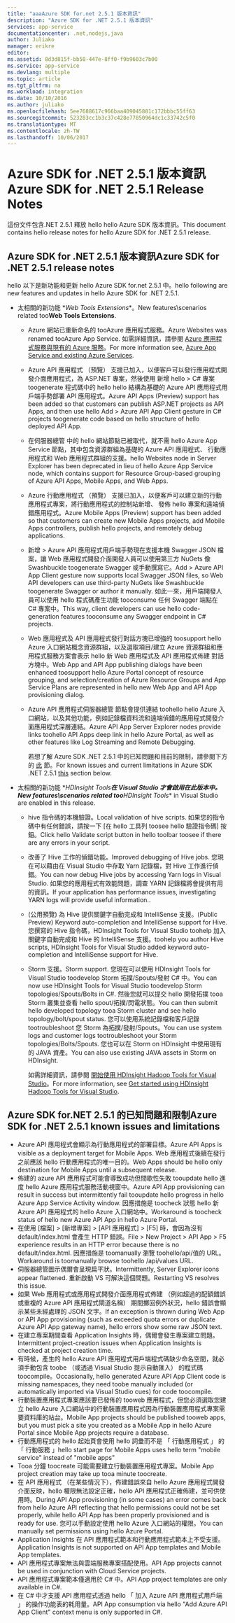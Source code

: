 ```yaml
---
title: "aaaAzure SDK for.net 2.5.1 版本資訊"
description: "Azure SDK for .NET 2.5.1 版本資訊"
services: app-service
documentationcenter: .net,nodejs,java
author: Juliako
manager: erikre
editor: 
ms.assetid: 8d3d815f-bb58-447e-8ff0-f9b9603c7b00
ms.service: app-service
ms.devlang: multiple
ms.topic: article
ms.tgt_pltfrm: na
ms.workload: integration
ms.date: 10/10/2016
ms.author: juliako
ms.openlocfilehash: 5ee7688617c966baa409045881c172bbbc55ff63
ms.sourcegitcommit: 523283cc1b3c37c428e77850964dc1c33742c5f0
ms.translationtype: MT
ms.contentlocale: zh-TW
ms.lasthandoff: 10/06/2017
---
```

# <a name="azure-sdk-for-net-251-release-notes"></a><span data-ttu-id="12118-103">Azure SDK for .NET 2.5.1 版本資訊</span><span class="sxs-lookup"><span data-stu-id="12118-103">Azure SDK for .NET 2.5.1 Release Notes</span></span>
<span data-ttu-id="12118-104">這份文件包含.NET 2.5.1 釋放 hello hello Azure SDK 版本資訊。</span><span class="sxs-lookup"><span data-stu-id="12118-104">This document contains hello release notes for hello Azure SDK for .NET 2.5.1 release.</span></span> 

## <a name="azure-sdk-for-net-251-release-notes"></a><span data-ttu-id="12118-105">Azure SDK for .NET 2.5.1 版本資訊</span><span class="sxs-lookup"><span data-stu-id="12118-105">Azure SDK for .NET 2.5.1 release notes</span></span>
<span data-ttu-id="12118-106">hello 以下是新功能和更新 hello Azure SDK for.net 2.5.1 中。</span><span class="sxs-lookup"><span data-stu-id="12118-106">hello following are new features and updates in hello Azure SDK for .NET 2.5.1.</span></span>

* <span data-ttu-id="12118-107">太相關的新功能 \**Web Tools Extensions**。</span><span class="sxs-lookup"><span data-stu-id="12118-107">New features\scenarios related too**Web Tools Extensions**.</span></span> 
  
  * <span data-ttu-id="12118-108">Azure 網站已重新命名的 tooAzure 應用程式服務。</span><span class="sxs-lookup"><span data-stu-id="12118-108">Azure Websites was renamed tooAzure App Service.</span></span> <span data-ttu-id="12118-109">如需詳細資訊，請參閱 [Azure 應用程式服務與現有的 Azure 服務](../app-service-web/app-service-changes-existing-services.md)。</span><span class="sxs-lookup"><span data-stu-id="12118-109">For more information see, [Azure App Service and existing Azure Services](../app-service-web/app-service-changes-existing-services.md).</span></span>
  * <span data-ttu-id="12118-110">Azure API 應用程式 （預覽） 支援已加入，以便客戶可以發行應用程式開發介面應用程式，為 ASP.NET 專案，然後使用 新增 hello > C# 專案 toogenerate 程式碼中的 hello hello 結構為基礎的 Azure API 應用程式用戶端手勢部署 API 應用程式。</span><span class="sxs-lookup"><span data-stu-id="12118-110">Azure API Apps (Preview) support has been added so that customers can publish ASP.NET projects as API Apps, and then use hello Add > Azure API App Client gesture in C# projects toogenerate code based on hello structure of hello deployed API App.</span></span> 
  * <span data-ttu-id="12118-111">在伺服器總管 中的 hello 網站節點已被取代，就不需 hello Azure App Service 節點，其中包含資源群組為基礎的 Azure API 應用程式、 行動應用程式和 Web 應用程式群組的支援。</span><span class="sxs-lookup"><span data-stu-id="12118-111">hello Websites node in Server Explorer has been deprecated in lieu of hello Azure App Service node, which contains support for Resource Group-based grouping of Azure API Apps, Mobile Apps, and Web Apps.</span></span>
  * <span data-ttu-id="12118-112">Azure 行動應用程式 （預覽） 支援已加入，以便客戶可以建立新的行動應用程式專案，將行動應用程式的控制站新增、 發佈 hello 專案和遠端偵錯應用程式。</span><span class="sxs-lookup"><span data-stu-id="12118-112">Azure Mobile Apps (Preview) support has been added so that customers can create new Mobile Apps projects, add Mobile Apps controllers, publish hello projects, and remotely debug applications.</span></span>
  * <span data-ttu-id="12118-113">新增 > Azure API 應用程式用戶端手勢現在支援本機 Swagger JSON 檔案，讓 Web 應用程式開發介面開發人員可以使用第三方 NuGets 像 Swashbuckle toogenerate Swagger 或手動撰寫它。</span><span class="sxs-lookup"><span data-stu-id="12118-113">Add > Azure API App Client gesture now supports local Swagger JSON files, so Web API developers can use third-party NuGets like Swashbuckle toogenerate Swagger or author it manually.</span></span> <span data-ttu-id="12118-114">如此一來，用戶端開發人員可以使用 hello 程式碼產生功能 tooconsume 任何 Swagger 端點在 C# 專案中。</span><span class="sxs-lookup"><span data-stu-id="12118-114">This way, client developers can use hello code-generation features tooconsume any Swagger endpoint in C# projects.</span></span> 
  * <span data-ttu-id="12118-115">Web 應用程式及 API 應用程式發行對話方塊已增強的 toosupport hello Azure 入口網站概念資源群組，以及選取項目/建立 Azure 資源群組和應用程式服務方案會表示 hello 新 Web 應用程式及 API 應用程式佈建 對話方塊中。</span><span class="sxs-lookup"><span data-stu-id="12118-115">Web App and API App publishing dialogs have been enhanced toosupport hello Azure Portal concept of resource grouping, and selection/creation of Azure Resource Groups and App Service Plans are represented in hello new Web App and API App provisioning dialog.</span></span> 
  * <span data-ttu-id="12118-116">Azure API 應用程式伺服器總管 節點會提供連結 toohello hello Azure 入口網站，以及其他功能，例如記錄檔資料流和遠端偵錯的應用程式開發介面應用程式深層連結。</span><span class="sxs-lookup"><span data-stu-id="12118-116">Azure API App Server Explorer nodes provide links toohello API Apps deep link in hello Azure Portal, as well as other features like Log Streaming and Remote Debugging.</span></span>
    
    <span data-ttu-id="12118-117">若想了解 Azure SDK .NET 2.5.1 中的已知問題和目前的限制，請參閱下方的 [此](app-service-release-notes.md#known_issues_2_5_1) 節。</span><span class="sxs-lookup"><span data-stu-id="12118-117">For known issues and current limitations in Azure SDK .NET 2.5.1 [this](app-service-release-notes.md#known_issues_2_5_1) section below.</span></span>
* <span data-ttu-id="12118-118">太相關的新功能 \**HDInsight Tools**在 Visual Studio 才會啟用在此版本中。</span><span class="sxs-lookup"><span data-stu-id="12118-118">New features\scenarios related too**HDInsight Tools** in Visual Studio are enabled in this release.</span></span> 
  
  * <span data-ttu-id="12118-119">hive 指令碼的本機驗證。</span><span class="sxs-lookup"><span data-stu-id="12118-119">Local validation of hive scripts.</span></span> <span data-ttu-id="12118-120">如果您的指令碼中有任何錯誤，請按一下 [在 hello 工具列 toosee hello 驗證指令碼] 按鈕。</span><span class="sxs-lookup"><span data-stu-id="12118-120">Click hello Validate script button in hello toolbar toosee if there are any errors in your script.</span></span> 
  * <span data-ttu-id="12118-121">改善了 Hive 工作的偵錯功能。</span><span class="sxs-lookup"><span data-stu-id="12118-121">Improved debugging of Hive jobs.</span></span> <span data-ttu-id="12118-122">您現在可以藉由在 Visual Studio 中存取 Yarn 記錄檔，對 Hive 工作進行偵錯。</span><span class="sxs-lookup"><span data-stu-id="12118-122">You can now debug Hive jobs by accessing Yarn logs in Visual Studio.</span></span> <span data-ttu-id="12118-123">如果您的應用程式有效能問題，調查 YARN 記錄檔將會提供有用的資訊。</span><span class="sxs-lookup"><span data-stu-id="12118-123">If your application has performance issues, investigating YARN logs will provide useful information..</span></span>
  * <span data-ttu-id="12118-124">(公用預覽) 為 Hive 提供關鍵字自動完成和 IntelliSense 支援。</span><span class="sxs-lookup"><span data-stu-id="12118-124">(Public Preview) Keyword auto-completion and IntelliSense support for Hive.</span></span> <span data-ttu-id="12118-125">您撰寫的 Hive 指令碼，HDInsight Tools for Visual Studio toohelp 加入關鍵字自動完成和 Hive 的 IntelliSense 支援。</span><span class="sxs-lookup"><span data-stu-id="12118-125">toohelp you author Hive scripts, HDInsight Tools for Visual Studio added keyword auto-completion and IntelliSense support for Hive.</span></span>
  * <span data-ttu-id="12118-126">Storm 支援。</span><span class="sxs-lookup"><span data-stu-id="12118-126">Storm support.</span></span> <span data-ttu-id="12118-127">您現在可以使用 HDInsight Tools for Visual Studio toodevelop Storm 拓撲/Spouts/發射 C# 中。</span><span class="sxs-lookup"><span data-stu-id="12118-127">You can now use HDInsight Tools for Visual Studio toodevelop Storm topologies/Spouts/Bolts in C#.</span></span> <span data-ttu-id="12118-128">然後您就可以提交 hello 開發拓撲 tooa Storm 叢集並查看 hello spout/拓撲/閃電狀態。</span><span class="sxs-lookup"><span data-stu-id="12118-128">You can then submit hello developed topology tooa Storm cluster and see hello topology/bolt/spout status.</span></span> <span data-ttu-id="12118-129">您可以使用系統記錄檔和客戶記錄 tootroubleshoot 您 Storm 為拓撲/發射/Spouts。</span><span class="sxs-lookup"><span data-stu-id="12118-129">You can use system logs and customer logs tootroubleshoot your Storm topologies/Bolts/Spouts.</span></span> <span data-ttu-id="12118-130">您也可以在 Storm on HDInsight 中使用現有的 JAVA 資產。</span><span class="sxs-lookup"><span data-stu-id="12118-130">You can also use existing JAVA assets in Storm on HDInsight.</span></span>
    
    <span data-ttu-id="12118-131">如需詳細資訊，請參閱 [開始使用 HDInsight Hadoop Tools for Visual Studio](../hdinsight/hdinsight-hadoop-visual-studio-tools-get-started.md)。</span><span class="sxs-lookup"><span data-stu-id="12118-131">For more information, see [Get started using HDInsight Hadoop Tools for Visual Studio](../hdinsight/hdinsight-hadoop-visual-studio-tools-get-started.md).</span></span>

## <span data-ttu-id="12118-132"><a id="known_issues_2_5_1"></a>Azure SDK for.NET 2.5.1 的已知問題和限制</span><span class="sxs-lookup"><span data-stu-id="12118-132"><a id="known_issues_2_5_1"></a>Azure SDK for .NET 2.5.1 known issues and limitations</span></span>
* <span data-ttu-id="12118-133">Azure API 應用程式會顯示為行動應用程式的部署目標。</span><span class="sxs-lookup"><span data-stu-id="12118-133">Azure API Apps is visible as a deployment target for Mobile Apps.</span></span> <span data-ttu-id="12118-134">Web 應用程式後續在發行之前應該 hello 行動應用程式的唯一目的。</span><span class="sxs-lookup"><span data-stu-id="12118-134">Web Apps should be hello only destination for Mobile Apps until a subsequent release.</span></span> 
* <span data-ttu-id="12118-135">佈建的 azure API 應用程式可能會導致成功但間歇性失敗 tooupdate hello 進度 hello Azure 應用程式服務活動視窗中。</span><span class="sxs-lookup"><span data-stu-id="12118-135">Azure API App provisioning can result in success but intermittently fail tooupdate hello progress in hello Azure App Service Activity window.</span></span> <span data-ttu-id="12118-136">因應措施是 toocheck 狀態 hello 新 Azure API 應用程式的 hello Azure 入口網站中。</span><span class="sxs-lookup"><span data-stu-id="12118-136">Workaround is toocheck status of hello new Azure API App in hello Azure Portal.</span></span> 
* <span data-ttu-id="12118-137">在使用 [檔案] > [新增專案] > [API 應用程式] > [F5] 時，會因為沒有 default/index.html 會產生 HTTP 錯誤。</span><span class="sxs-lookup"><span data-stu-id="12118-137">File > New Project > API App > F5 experience results in an HTTP error because there is no default/index.html.</span></span> <span data-ttu-id="12118-138">因應措施是 toomanually 瀏覽 toohello/api/值的 URL。</span><span class="sxs-lookup"><span data-stu-id="12118-138">Workaround is toomanually browse toohello /api/values URL.</span></span> 
* <span data-ttu-id="12118-139">伺服器總管圖示偶爾會呈現扁平狀。</span><span class="sxs-lookup"><span data-stu-id="12118-139">Intermittently, Server Explorer icons appear flattened.</span></span> <span data-ttu-id="12118-140">重新啟動 VS 可解決這個問題。</span><span class="sxs-lookup"><span data-stu-id="12118-140">Restarting VS resolves this issue.</span></span> 
* <span data-ttu-id="12118-141">如果 Web 應用程式或應用程式開發介面應用程式佈建 （例如超過的配額錯誤或重複的 Azure API 應用程式閘道名稱） 期間擲回例外狀況，hello 錯誤會顯示某些未經處理的 JSON 文字。</span><span class="sxs-lookup"><span data-stu-id="12118-141">If an exception is thrown during Web App or API App provisioning (such as exceeded quota errors or duplicate Azure API App gateway name), hello errors show some raw JSON text.</span></span> 
* <span data-ttu-id="12118-142">在建立專案期間查看 Application Insights 時，偶爾會發生專案建立問題。</span><span class="sxs-lookup"><span data-stu-id="12118-142">Intermittent project-creation issues when Application Insights is checked at project creation time.</span></span>
* <span data-ttu-id="12118-143">有時候，產生的 hello Azure API 應用程式用戶端程式碼缺少命名空間，就必須手動包含 toobe （或透過 Visual Studio 提示自動匯入） 的程式碼 toocompile。</span><span class="sxs-lookup"><span data-stu-id="12118-143">Occasionally, hello generated Azure API App Client code is missing namespaces, they need toobe manually included (or automatically imported via Visual Studio cues) for code toocompile.</span></span> 
* <span data-ttu-id="12118-144">行動裝置應用程式專案應該要已發佈的 tooweb 應用程式，但您必須選取您建立 hello Azure 入口網站中的行動裝置應用程式因為行動裝置應用程式專案需要資料庫的站台。</span><span class="sxs-lookup"><span data-stu-id="12118-144">Mobile App projects should be published tooweb apps, but you must pick a site you created as a Mobile App in hello Azure Portal since Mobile App projects require a database.</span></span> 
* <span data-ttu-id="12118-145">行動應用程式的 hello 起始頁會使用 hello 詞彙而不是 「 行動應用程式 」 的 「 行動服務 」</span><span class="sxs-lookup"><span data-stu-id="12118-145">hello start page for Mobile Apps uses hello term "mobile service" instead of "mobile apps"</span></span> 
* <span data-ttu-id="12118-146">Tooa 分鐘 toocreate 可能需要建立行動裝置應用程式專案。</span><span class="sxs-lookup"><span data-stu-id="12118-146">Mobile App project creation may take up tooa minute toocreate.</span></span> 
* <span data-ttu-id="12118-147">在 API 應用程式 （在某些情況下），佈建錯誤來自 hello Azure 應用程式開發介面反映，hello 權限無法設定正確，hello API 應用程式正確佈建，並可供使用時。</span><span class="sxs-lookup"><span data-stu-id="12118-147">During API App provisioning (in some cases) an error comes back from hello Azure API reflecting that hello permissions could not be set properly, while hello API App has been properly provisioned and is ready for use.</span></span> <span data-ttu-id="12118-148">您可以手動設定使用 hello Azure 入口網站的權限。</span><span class="sxs-lookup"><span data-stu-id="12118-148">You can manually set permissions using hello Azure Portal.</span></span>
* <span data-ttu-id="12118-149">Application Insights 在 API 應用程式範本和行動應用程式範本上不受支援。</span><span class="sxs-lookup"><span data-stu-id="12118-149">Application Insights is not supported on API App templates and Mobile App templates.</span></span>
* <span data-ttu-id="12118-150">API 應用程式專案無法與雲端服務專案搭配使用。</span><span class="sxs-lookup"><span data-stu-id="12118-150">API App projects cannot be used in conjunction with Cloud Service projects.</span></span>
* <span data-ttu-id="12118-151">API 應用程式專案範本僅適用於 C# 中。</span><span class="sxs-lookup"><span data-stu-id="12118-151">API App project templates are only available in C#.</span></span>
* <span data-ttu-id="12118-152">在 C# 中才支援 API 應用程式透過 hello 「 加入 Azure API 應用程式用戶端 」 的操作功能表的耗用量。</span><span class="sxs-lookup"><span data-stu-id="12118-152">API App consumption via hello "Add Azure API App Client" context menu is only supported in C#.</span></span>

